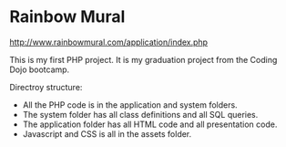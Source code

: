 # Rainbow Mural

http://www.rainbowmural.com/application/index.php

This is my first PHP project. It is my graduation project from the Coding Dojo bootcamp. 

Directroy structure: 
- All the PHP code is in the application and system folders.
- The system folder has all class definitions and all SQL queries.
- The application folder has all HTML code and all presentation code. 
- Javascript and CSS is all in the assets folder.
